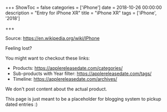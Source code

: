 +++
ShowToc = false
categories = ['iPhone']
date = 2018-10-26 00:00:00
description = "Entry for iPhone XR"
title = "iPhone XR"
tags = ['iPhone', '2018']

+++

Source: https://en.wikipedia.org/wiki/IPhone

Feeling lost?

You might want to checkout these links:
- Products: https://applereleasedate.com/categories/
- Sub-products with Year filter: https://applereleasedate.com/tags/
- Timeline: https://applereleasedate.com/archives/

We don't post content about the actual product. 



This page is just meant to be a placeholder for blogging system to pickup dated entries :)


